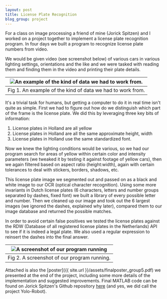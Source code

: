 ```yaml
---
layout: post
title: License Plate Recognition
blog_group: project
---
```

For a class on image processing a friend of mine (Jorick Spitzen) and I worked on a project together to implement a license plate recognition program. In four days we built a program to recognize license plate numbers from video.

We would be given video (see screenshot below) of various cars in various lighting settings, orientations and the like and we were tasked with reading them and finding them in the video and printing their plate details.

|![An example of the kind of data we had to work from.]({{site.url}}/images/license_plate/frame2.jpg)|
|---|
|Fig 1. An example of the kind of data we had to work from.|

It's a trivial task for humans, but getting a computer to do it in real time isn't quite as simple. First we had to figure out how do we distinguish which part of the frame is the license plate. We did this by leveraging three key bits of information:
1. License plates in Holland are all yellow
2. License plates in Holland are all the same approximate height, width
3. License plates in Holland use the same standardized font.

Now we knew the lighting conditions would be various, so we had our program search for areas of yellow within certain color and intensity parameters (we tweaked it by testing it against footage of yellow cars), then we again filtered based on aspect ratio (height:width), again with certain tolerances to deal with stickers, borders, shadows, etc.

This license plate image we segmented out and passed on as a black and white image to our OCR (optical character recognition). Using some more invariants in Dutch license plates (6 characters, letters and number groups separated by dashes, fixed font) we built a library of every possible letter and number. Then we cleaned up our image and took out the 6 largest images (we ignored the dashes, explained why later), compared them to our image database and returned the possible matches.

In order to avoid certain false positives we tested the license plates against the RDW (Database of all registered license plates in the Netherlands) API to see if it is indeed a legal plate. We also used a regular expression to reinsert the dashes into the final answer.

|![A screenshot of our program running]({{site.url}}/images/license_plate/screenshot2.jpg)|
|---|
|Fig 2. A screenshot of our program running.|

Attached is also the [poster]({{ site.url }}/assets/finalposter_group5.pdf) we presented at the end of the project, including some more details of the implementation and suggested improvements. Final MATLAB code can be found on Jorick Spitzen's Github repository [here](https://github.com/jspitzen/yolo-robot) (and yes, we did call the project Yolo-Robot).